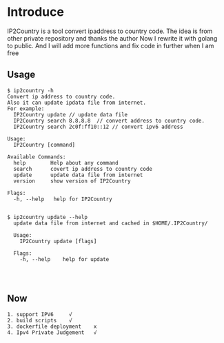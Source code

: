 # Introduce

IP2Country is a tool convert ipaddress to country code. 
The idea is from other private repository and thanks the author
Now I rewrite it with golang to public. 
And I will add more functions and fix code in further when I am free


## Usage

```
$ ip2country -h
Convert ip address to country code.
Also it can update ipdata file from internet.
For example:
  IP2Country update // update data file
  IP2Country search 8.8.8.8  // convert address to country code.
  IP2Country search 2c0f:ff10::12 // convert ipv6 address 

Usage:
  IP2Country [command]

Available Commands:
  help        Help about any command
  search      covert ip address to country code
  update      update data file from internet
  version     show version of IP2Country

Flags:
  -h, --help   help for IP2Country
  
  
$ ip2country update --help
  update data file from internet and cached in $HOME/.IP2Country/
  
  Usage:
    IP2Country update [flags]
  
  Flags:
    -h, --help    help for update  
  
  
 
```   
## Now
    1. support IPV6     √
    2. build scripts    √
    3. dockerfile deployment    x
    4. Ipv4 Private Judgement   √

    


    

 